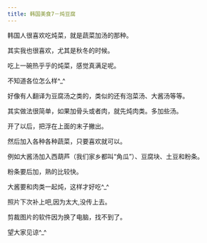 ```yaml
---
title: 韩国美食7－炖豆腐
---
```


<p>韩国人很喜欢吃炖菜，就是蔬菜加汤的那种。</p>



<p>其实我也很喜欢，尤其是秋冬的时候。</p>



<p>吃上一碗热乎乎的炖菜，感觉真满足呢。</p>



<p>不知道各位怎么样^_^</p>



<p>好像有人翻译为豆腐汤之类的，类似的还有泡菜汤、大酱汤等等。</p>



<p>其实做法很简单，如果加骨头或者肉，就先炖肉类。多加些汤。</p>



<p>开了以后，把浮在上面的末子撇出。</p>



<p>然后加入各种各种蔬菜，只要喜欢就可以。</p>



<p>例如大酱汤加入西葫芦（我们家乡都叫“角瓜”）、豆腐块、土豆和粉条。</p>



<p>粉条要后加，熟的比较快。</p>



<p>大酱要和肉类一起炖，这样才好吃^_^</p>



<p>照片下次补上吧,因为太大,没传上去。</p>



<p>剪裁图片的软件因为换了电脑，找不到了。</p>



<p>望大家见谅^_^</p>

